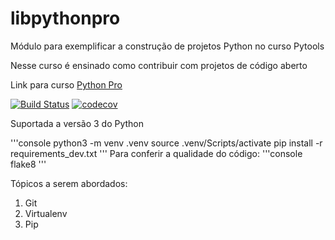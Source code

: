 # libpythonpro
Módulo para exemplificar a construção de projetos Python no curso Pytools

Nesse curso é ensinado como contribuir com projetos de código aberto

Link para curso [Python Pro](https://plataforma.dev.pro.br/)

[![Build Status](https://app.travis-ci.com/adolfosorato/libpythonpro.svg?branch=main)](https://app.travis-ci.com/adolfosorato/libpythonpro)
[![codecov](https://uploader.codecov.io/latest/linux/codecov)](https://uploader.codecov.io/latest/linux/codecov)


Suportada a versão 3 do Python

'''console
python3 -m venv .venv
source .venv/Scripts/activate
pip install -r requirements_dev.txt
'''
Para conferir a qualidade do código:
'''console 
flake8
'''


Tópicos a serem abordados:
1. Git
2. Virtualenv
3. Pip